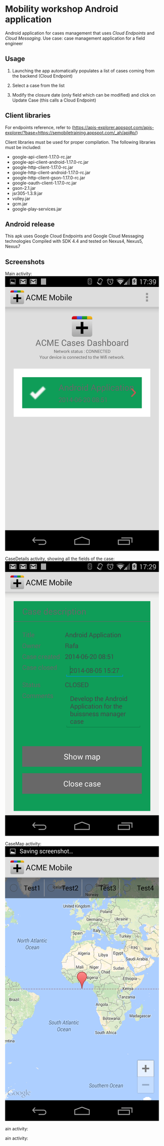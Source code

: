 # Mobility workshop Android application #
Android application for cases management that uses *Cloud Endpoints* and *Cloud Messaging*. 
Use case: case management application for a field engineer

## Usage

1) Launching the app automatically populates a list of cases coming from the backend (Cloud Endpoint)

2) Select a case from the list

3) Modify the closure date (only field which can be modified) and click on Update Case (this calls a Cloud Endpoint)

## Client libraries

For endpoints reference, refer to 
(https://apis-explorer.appspot.com/apis-explorer/?base=https://semobiletraining.appspot.com/_ah/api#p/)

Client libraries must be used for proper compilation. The following libraries must be included:

* google-api-client-1.17.0-rc.jar
* google-api-client-android-1.17.0-rc.jar
* google-http-client-1.17.0-rc.jar
* google-http-client-android-1.17.0-rc.jar
* google-http-client-gson-1.17.0-rc.jar
* google-oauth-client-1.17.0-rc.jar
* gson-2.1.jar
* jsr305-1.3.9.jar
* volley.jar
* gcm.jar
* google-play-services.jar


## Android release

This apk uses Google Cloud Endpoints and Google Cloud Messaging technologies
Compiled with SDK 4.4 and tested on Nexus4, Nexus5, Nexus7


## Screenshots

Main activity:
![image alt text](images/main.png)

CaseDetails activity, showing all the fields of the case:
![image alt text](images/case_details.png)

CaseMap activity:
![image alt text](images/case_map.png)


ain activity:

ain activity: